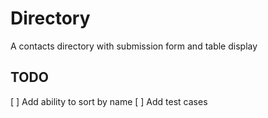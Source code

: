 # Directory
A contacts directory with submission form and table display

## TODO
[ ] Add ability to sort by name
[ ] Add test cases
